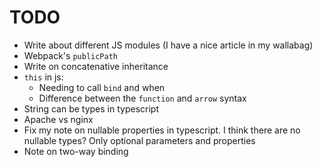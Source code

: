 # TODO
* Write about different JS modules (I have a nice article in my wallabag)
* Webpack's `publicPath`
* Write on concatenative inheritance
* `this` in js:
  * Needing to call `bind` and when
  * Difference between the `function` and `arrow` syntax
* String can be types in typescript
* Apache vs nginx
* Fix my note on nullable properties in typescript. I think there are no nullable types? Only optional parameters and properties
* Note on two-way binding
